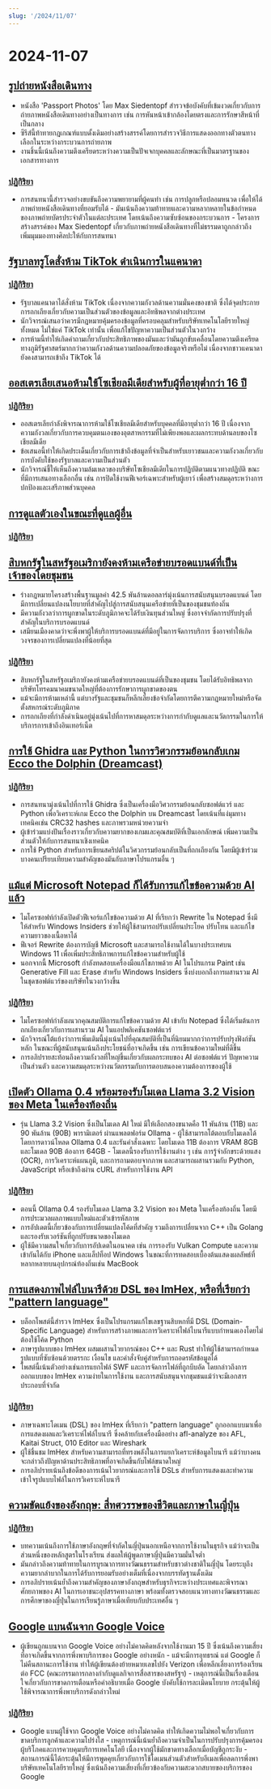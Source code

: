 ```yaml
---
slug: '/2024/11/07'
---
```


# 2024-11-07

## [รูปถ่ายหนังสือเดินทาง](https://maxsiedentopf.com/passport-photos/)

- หนังสือ 'Passport Photos' โดย Max Siedentopf สำรวจข้อบังคับที่เข้มงวดเกี่ยวกับการถ่ายภาพหนังสือเดินทางอย่างเป็นทางการ เช่น การหันหน้าเข้ากล้องโดยตรงและการรักษาสีหน้าที่เป็นกลาง
- ซีรีส์นี้ท้าทายกฎเกณฑ์แบบดั้งเดิมอย่างสร้างสรรค์โดยการสำรวจวิธีการแสดงออกทางตัวตนทางเลือกในระหว่างกระบวนการถ่ายภาพ
- งานชิ้นนี้เน้นถึงความตึงเครียดระหว่างความเป็นปัจเจกบุคคลและลักษณะที่เป็นมาตรฐานของเอกสารทางการ

### [ปฏิกิริยา](https://news.ycombinator.com/item?id=42069646)

- การสนทนานี้สำรวจอย่างขบขันถึงความพยายามที่ผู้คนทำ เช่น การปลูกหรือปลอมหนวด เพื่อให้ได้ภาพถ่ายหนังสือเดินทางที่ยอมรับได้ - มันเน้นถึงความท้าทายและความหลากหลายในข้อกำหนดของภาพถ่ายบัตรประจำตัวในแต่ละประเทศ โดยเน้นถึงความซับซ้อนของกระบวนการ - โครงการสร้างสรรค์ของ Max Siedentopf เกี่ยวกับภาพถ่ายหนังสือเดินทางที่ไม่ธรรมดาถูกกล่าวถึง เพิ่มมุมมองทางศิลปะให้กับการสนทนา

## [รัฐบาลทรูโดสั่งห้าม TikTok ดำเนินการในแคนาดา](https://www.cbc.ca/news/politics/tiktok-canada-review-1.7375965)

### [ปฏิกิริยา](https://news.ycombinator.com/item?id=42070946)

- รัฐบาลแคนาดาได้สั่งห้าม TikTok เนื่องจากความกังวลด้านความมั่นคงของชาติ ซึ่งได้จุดประกายการถกเถียงเกี่ยวกับความเป็นส่วนตัวของข้อมูลและอิทธิพลจากต่างประเทศ
- นักวิจารณ์เสนอว่าควรมีกฎหมายคุ้มครองข้อมูลที่ครอบคลุมสำหรับบริษัทเทคโนโลยีรายใหญ่ทั้งหมด ไม่ใช่แค่ TikTok เท่านั้น เพื่อแก้ไขปัญหาความเป็นส่วนตัวในวงกว้าง
- การห้ามนี้ทำให้เกิดคำถามเกี่ยวกับประสิทธิภาพของมันและว่ามันถูกขับเคลื่อนโดยความตึงเครียดทางภูมิรัฐศาสตร์มากกว่าความกังวลด้านความปลอดภัยของข้อมูลจริงหรือไม่ เนื่องจากชาวแคนาดายังคงสามารถเข้าถึง TikTok ได้

## [ออสเตรเลียเสนอห้ามใช้โซเชียลมีเดียสำหรับผู้ที่อายุต่ำกว่า 16 ปี](https://www.reuters.com/technology/cybersecurity/australia-proposes-ban-social-media-those-under-16-2024-11-06/)

### [ปฏิกิริยา](https://news.ycombinator.com/item?id=42071310)

- ออสเตรเลียกำลังพิจารณาการห้ามใช้โซเชียลมีเดียสำหรับบุคคลที่มีอายุต่ำกว่า 16 ปี เนื่องจากความกังวลเกี่ยวกับการควบคุมตนเองของอุตสาหกรรมที่ไม่เพียงพอและผลกระทบด้านลบของโซเชียลมีเดีย
- ข้อเสนอนี้ทำให้เกิดประเด็นเกี่ยวกับการเข้าถึงข้อมูลที่จำเป็นสำหรับเยาวชนและความกังวลเกี่ยวกับการบังคับใช้ของรัฐบาลและความเป็นส่วนตัว
- นักวิจารณ์ชี้ให้เห็นถึงความล้มเหลวของบริษัทโซเชียลมีเดียในการปฏิบัติตามแนวทางปฏิบัติ ขณะที่มีการเสนอทางเลือกอื่น เช่น การปิดใช้งานฟีเจอร์เฉพาะสำหรับผู้เยาว์ เพื่อสร้างสมดุลระหว่างการปกป้องและเสรีภาพส่วนบุคคล

## [การดูแลตัวเองในขณะที่ดูแลผู้อื่น](https://magazine.medlineplus.gov/article/caring-for-yourself-while-caring-for-others)

### [ปฏิกิริยา](https://news.ycombinator.com/item?id=42068485)

## [สิบหกรัฐในสหรัฐอเมริกายังคงห้ามเครือข่ายบรอดแบนด์ที่เป็นเจ้าของโดยชุมชน](https://www.techdirt.com/2024/11/07/16-u-s-states-still-ban-community-owned-broadband-networks-because-att-and-comcast-told-them-to/)

- ร่างกฎหมายโครงสร้างพื้นฐานมูลค่า 42.5 พันล้านดอลลาร์มุ่งเน้นการสนับสนุนบรอดแบนด์ โดยมีการเปลี่ยนแปลงนโยบายที่สำคัญไปสู่การสนับสนุนเครือข่ายที่เป็นของชุมชนท้องถิ่น
- มีความกังวลว่าการผูกขาดในระดับภูมิภาคจะได้รับเงินทุนส่วนใหญ่ ซึ่งอาจจำกัดการปรับปรุงที่สำคัญในบริการบรอดแบนด์
- เสมียนเมืองคาดว่าจะพึ่งพาผู้ให้บริการบรอดแบนด์ที่มีอยู่ในการจัดการบริการ ซึ่งอาจทำให้เกิดวงจรของการเปลี่ยนแปลงที่น้อยที่สุด

### [ปฏิกิริยา](https://news.ycombinator.com/item?id=42076719)

- สิบหกรัฐในสหรัฐอเมริกายังคงห้ามเครือข่ายบรอดแบนด์ที่เป็นของชุมชน โดยได้รับอิทธิพลจากบริษัทโทรคมนาคมขนาดใหญ่ที่ต้องการรักษาการผูกขาดของตน
- แม้จะมีการห้ามเหล่านี้ แต่บางรัฐและชุมชนก็หลีกเลี่ยงข้อจำกัดโดยการตีความกฎหมายใหม่หรือจัดตั้งสหกรณ์ระดับภูมิภาค
- การถกเถียงที่กำลังดำเนินอยู่มุ่งเน้นไปที่การหาสมดุลระหว่างการกำกับดูแลและนวัตกรรมในการให้บริการการเข้าถึงอินเทอร์เน็ต

## [การใช้ Ghidra และ Python ในการวิศวกรรมย้อนกลับเกม Ecco the Dolphin (Dreamcast)](https://32bits.substack.com/p/under-the-microscope-ecco-the-dolphin)

### [ปฏิกิริยา](https://news.ycombinator.com/item?id=42076884)

- การสนทนามุ่งเน้นไปที่การใช้ Ghidra ซึ่งเป็นเครื่องมือวิศวกรรมย้อนกลับซอฟต์แวร์ และ Python เพื่อวิเคราะห์เกม Ecco the Dolphin บน Dreamcast โดยเน้นที่แง่มุมทางเทคนิคเช่น CRC32 hashes และภาพรวมหน่วยความจำ
- ผู้เข้าร่วมแบ่งปันเรื่องราวเกี่ยวกับความยากของเกมและคุณสมบัติที่เป็นเอกลักษณ์ เพิ่มความเป็นส่วนตัวให้กับการสนทนาเชิงเทคนิค
- การใช้ Python สำหรับการเขียนสคริปต์ในวิศวกรรมย้อนกลับเป็นที่ถกเถียงกัน โดยมีผู้เข้าร่วมบางคนเปรียบเทียบความสำคัญของมันกับภาษาโปรแกรมอื่น ๆ

## [แม้แต่ Microsoft Notepad ก็ได้รับการแก้ไขข้อความด้วย AI แล้ว](https://www.theverge.com/2024/11/6/24289707/microsoft-notepad-ai-text-editing-rewrite)

- ไมโครซอฟท์กำลังเปิดตัวฟีเจอร์แก้ไขข้อความด้วย AI ที่เรียกว่า Rewrite ใน Notepad ซึ่งมีให้สำหรับ Windows Insiders ช่วยให้ผู้ใช้สามารถปรับเปลี่ยนประโยค ปรับโทน และแก้ไขความยาวของเนื้อหาได้
- ฟีเจอร์ Rewrite ต้องการบัญชี Microsoft และสามารถใช้งานได้ในบางประเทศบน Windows 11 เพื่อเพิ่มประสิทธิภาพการแก้ไขข้อความสำหรับผู้ใช้
- นอกจากนี้ Microsoft กำลังทดสอบเครื่องมือแก้ไขภาพด้วย AI ในโปรแกรม Paint เช่น Generative Fill และ Erase สำหรับ Windows Insiders ซึ่งบ่งบอกถึงการผสานรวม AI ในชุดซอฟต์แวร์ของบริษัทในวงกว้างขึ้น

### [ปฏิกิริยา](https://news.ycombinator.com/item?id=42074083)

- ไมโครซอฟท์กำลังผนวกคุณสมบัติการแก้ไขข้อความด้วย AI เข้ากับ Notepad ซึ่งได้เริ่มต้นการถกเถียงเกี่ยวกับการผสานรวม AI ในแอปพลิเคชันซอฟต์แวร์
- นักวิจารณ์โต้แย้งว่าการเพิ่มเติมนี้มุ่งเน้นไปที่คุณสมบัติที่เป็นที่นิยมมากกว่าการปรับปรุงฟังก์ชันหลัก ในขณะที่ผู้สนับสนุนเน้นถึงประโยชน์ที่อาจเกิดขึ้น เช่น การเขียนข้อความใหม่ที่ดีขึ้น
- การอภิปรายสะท้อนถึงความกังวลที่ใหญ่ขึ้นเกี่ยวกับผลกระทบของ AI ต่อซอฟต์แวร์ ปัญหาความเป็นส่วนตัว และความสมดุลระหว่างนวัตกรรมกับการตอบสนองความต้องการของผู้ใช้

## [เปิดตัว Ollama 0.4 พร้อมรองรับโมเดล Llama 3.2 Vision ของ Meta ในเครื่องท้องถิ่น](https://ollama.com/blog/llama3.2-vision)

- รุ่น Llama 3.2 Vision ซึ่งเป็นโมเดล AI ใหม่ มีให้เลือกสองขนาดคือ 11 พันล้าน (11B) และ 90 พันล้าน (90B) พารามิเตอร์ ผ่านแพลตฟอร์ม Ollama - ผู้ใช้สามารถโต้ตอบกับโมเดลได้โดยการดาวน์โหลด Ollama 0.4 และรันคำสั่งเฉพาะ โดยโมเดล 11B ต้องการ VRAM 8GB และโมเดล 90B ต้องการ 64GB - โมเดลนี้รองรับการใช้งานต่าง ๆ เช่น การรู้จำอักขระด้วยแสง (OCR), การวิเคราะห์แผนภูมิ, และการถามตอบจากภาพ และสามารถผสานรวมกับ Python, JavaScript หรือเข้าถึงผ่าน cURL สำหรับการใช้งาน API

### [ปฏิกิริยา](https://news.ycombinator.com/item?id=42069453)

- ตอนนี้ Ollama 0.4 รองรับโมเดล Llama 3.2 Vision ของ Meta ในเครื่องท้องถิ่น โดยมีการประมวลผลภาพแบบใหม่และตัวเข้ารหัสภาพ
- การอัปเดตนี้เกี่ยวข้องกับการเปลี่ยนแปลงโค้ดที่สำคัญ รวมถึงการเปลี่ยนจาก C++ เป็น Golang และรองรับเวอร์ชันที่ถูกปรับขนาดของโมเดล
- ผู้ใช้มีความสนใจเกี่ยวกับการอัปเดตในอนาคต เช่น การรองรับ Vulkan Compute และความเข้ากันได้กับ iPhone และแล็ปท็อป Windows ในขณะที่การทดสอบเบื้องต้นแสดงผลลัพธ์ที่หลากหลายบนอุปกรณ์ท้องถิ่นเช่น MacBook

## [การแสดงภาพไฟล์ไบนารีด้วย DSL ของ ImHex, หรือที่เรียกว่า "pattern language"](https://xy2i.blogspot.com/2024/11/using-imhexs-pattern-language-to-parse.html)

- บล็อกโพสต์นี้สำรวจ ImHex ซึ่งเป็นโปรแกรมแก้ไขเลขฐานสิบหกที่มี DSL (Domain-Specific Language) สำหรับการสร้างภาพและการวิเคราะห์ไฟล์ไบนารีแบบกำหนดเองโดยไม่ต้องใช้โค้ด Python
- ภาษารูปแบบของ ImHex ผสมผสานไวยากรณ์ของ C++ และ Rust ทำให้ผู้ใช้สามารถกำหนดรูปแบบที่ซับซ้อนด้วยตรรกะ เงื่อนไข และคำสั่งจับคู่สำหรับการถอดรหัสข้อมูลได้
- โพสต์นี้เน้นตัวอย่างเช่นการแยกไฟล์ SWF และการจัดการไฟล์ที่ถูกบีบอัด โดยกล่าวถึงการออกแบบของ ImHex ความง่ายในการใช้งาน และการสนับสนุนจากชุมชนแม้ว่าจะมีเอกสารประกอบที่จำกัด

### [ปฏิกิริยา](https://news.ycombinator.com/item?id=42070153)

- ภาษาเฉพาะโดเมน (DSL) ของ ImHex ที่เรียกว่า "pattern language" ถูกออกแบบมาเพื่อการแสดงผลและวิเคราะห์ไฟล์ไบนารี ซึ่งคล้ายกับเครื่องมืออย่าง afl-analyze ของ AFL, Kaitai Struct, 010 Editor และ Wireshark
- ผู้ใช้ชื่นชม ImHex สำหรับความสามารถที่ทรงพลังในการแยกวิเคราะห์ข้อมูลไบนารี แม้ว่าบางคนจะกล่าวถึงปัญหาด้านประสิทธิภาพที่อาจเกิดขึ้นกับไฟล์ขนาดใหญ่
- การอภิปรายเน้นถึงข้อดีของการเน้นไวยากรณ์และการใช้ DSLs สำหรับการแสดงและทำความเข้าใจรูปแบบไฟล์ในการวิเคราะห์ไบนารี

## [ความขัดแย้งของอังกฤษ: สี่ทศวรรษของชีวิตและภาษาในญี่ปุ่น](https://www.tokyodev.com/articles/the-english-paradox-four-decades-of-life-and-language-in-japan)

### [ปฏิกิริยา](https://news.ycombinator.com/item?id=42072647)

- บทความเน้นถึงการใช้ภาษาอังกฤษที่จำกัดในญี่ปุ่นนอกเหนือจากการใช้งานในธุรกิจ แม้ว่าจะเป็นส่วนหนึ่งของหลักสูตรในโรงเรียน ส่งผลให้ผู้พูดภาษาญี่ปุ่นมีความมั่นใจต่ำ
- มันกล่าวถึงความท้าทายในการบูรณาการทางวัฒนธรรมสำหรับชาวต่างชาติในญี่ปุ่น โดยระบุถึงความยากลำบากในการได้รับการยอมรับอย่างเต็มที่เนื่องจากบรรทัดฐานดั้งเดิม
- การอภิปรายเน้นย้ำถึงความสำคัญของภาษาอังกฤษสำหรับธุรกิจระหว่างประเทศและพิจารณาศักยภาพของ AI ในการเอาชนะอุปสรรคทางภาษา พร้อมทั้งตรวจสอบแนวทางทางวัฒนธรรมและการศึกษาของญี่ปุ่นในการเรียนรู้ภาษาเมื่อเทียบกับประเทศอื่น ๆ

## [Google แบนฉันจาก Google Voice](https://www.dannyguo.com/blog/google-banned-me-from-google-voice)

- ผู้เขียนถูกแบนจาก Google Voice อย่างไม่คาดคิดหลังจากใช้งานมา 15 ปี ซึ่งเน้นถึงความเสี่ยงที่อาจเกิดขึ้นจากการพึ่งพาบริการของ Google อย่างหนัก - แม้จะมีการอุทธรณ์ แต่ Google ก็ไม่คืนสถานะการใช้งาน ทำให้ผู้เขียนต้องย้ายหมายเลขไปยัง Verizon เพื่อหลีกเลี่ยงการร้องเรียนต่อ FCC (คณะกรรมการกลางกำกับดูแลกิจการสื่อสารของสหรัฐฯ) - เหตุการณ์นี้เป็นเรื่องเตือนใจเกี่ยวกับการขาดการเตือนหรือคำอธิบายเมื่อ Google บังคับใช้การละเมิดนโยบาย กระตุ้นให้ผู้ใช้พิจารณาการพึ่งพาบริการดังกล่าวใหม่

### [ปฏิกิริยา](https://news.ycombinator.com/item?id=42078324)

- Google แบนผู้ใช้จาก Google Voice อย่างไม่คาดคิด ทำให้เกิดความไม่พอใจเกี่ยวกับการขาดบริการลูกค้าและความโปร่งใส - เหตุการณ์นี้เน้นย้ำถึงความจำเป็นในการปรับปรุงการคุ้มครองผู้บริโภคและการควบคุมบริการเทคโนโลยี เนื่องจากผู้ใช้มักขาดทางเลือกเมื่อบัญชีถูกระงับ - สถานการณ์นี้ได้กระตุ้นให้มีการพูดคุยเกี่ยวกับการใช้โดเมนส่วนตัวสำหรับอีเมลเพื่อลดการพึ่งพาบริษัทเทคโนโลยีรายใหญ่ ซึ่งเน้นถึงความเสี่ยงที่เกี่ยวข้องกับความสะดวกสบายของบริการของ Google

<head>
  <meta property="og:title" content="รูปถ่ายหนังสือเดินทาง" />
  <meta property="og:type" content="website" />
  <meta property="og:image" content="https://og.cho.sh/api/og/?title=%E0%B8%A3%E0%B8%B9%E0%B8%9B%E0%B8%96%E0%B9%88%E0%B8%B2%E0%B8%A2%E0%B8%AB%E0%B8%99%E0%B8%B1%E0%B8%87%E0%B8%AA%E0%B8%B7%E0%B8%AD%E0%B9%80%E0%B8%94%E0%B8%B4%E0%B8%99%E0%B8%97%E0%B8%B2%E0%B8%87&subheading=%E0%B8%A7%E0%B8%B1%E0%B8%99%E0%B8%9E%E0%B8%A4%E0%B8%AB%E0%B8%B1%E0%B8%AA%E0%B8%9A%E0%B8%94%E0%B8%B5%E0%B8%97%E0%B8%B5%E0%B9%88%207%20%E0%B8%9E%E0%B8%A4%E0%B8%A8%E0%B8%88%E0%B8%B4%E0%B8%81%E0%B8%B2%E0%B8%A2%E0%B8%99%202567%3A%20%E0%B8%AA%E0%B8%A3%E0%B8%B8%E0%B8%9B%E0%B8%82%E0%B9%88%E0%B8%B2%E0%B8%A7%E0%B9%81%E0%B8%AE%E0%B9%87%E0%B8%81%E0%B9%80%E0%B8%81%E0%B8%AD%E0%B8%A3%E0%B9%8C" />
</head>
